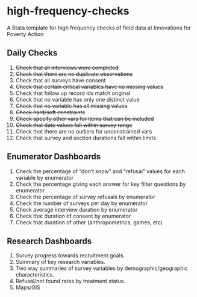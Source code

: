 # high-frequency-checks
A Stata template for high frequency checks of field data at Innovations for Poverty Action

## Daily Checks

   1. ~~Check that all interviews were completed~~
   2. ~~Check that there are no duplicate observations~~
   3. Check that all surveys have consent
   4. ~~Check that certain critical variables have no missing values~~
   5. Check that follow up record ids match original
   6. Check that no variable has only one distinct value
   7. ~~Check that no variable has all missing values~~
   8. ~~Check hard/soft constraints~~
   9. ~~Check specify other vars for items that can be included~~
   10. ~~Check that date values fall within survey range~~
   11. Check that there are no outliers for unconstrained vars
   12. Check that survey and section durations fall within limits

## Enumerator Dashboards

   1. Check the percentage of “don’t know” and “refusal” values for each variable by enumerator
   2. Check the percentage giving each answer for key filter questions by enumerator
   3. Check the percentage of survey refusals by enumerator
   4. Check the number of surveys per day by enumerator
   5. Check average interview duration by enumerator
   6. Check that duration of consent by enumerator
   7. Check that duration of other (anthropometrics, games, etc)

## Research Dashboards

   1. Survey progress towards recruitment goals.
   2. Summary of key research variables.
   3. Two way summaries of survey variables by demographic/geographic characteristics.
   4. Refusal/not found rates by treatment status.
   5. Maps/GIS
